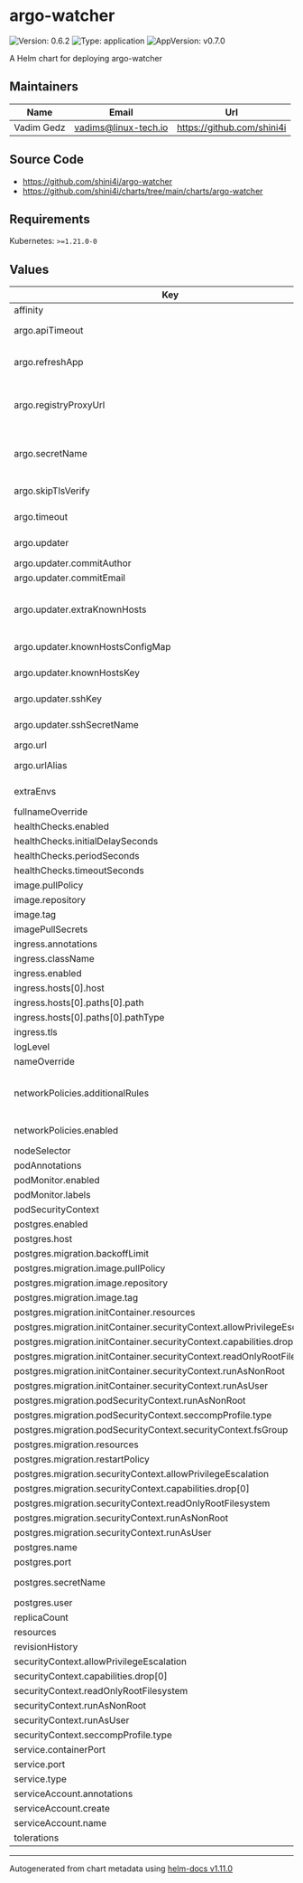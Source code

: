 # argo-watcher

![Version: 0.6.2](https://img.shields.io/badge/Version-0.6.2-informational?style=flat-square) ![Type: application](https://img.shields.io/badge/Type-application-informational?style=flat-square) ![AppVersion: v0.7.0](https://img.shields.io/badge/AppVersion-v0.7.0-informational?style=flat-square)

A Helm chart for deploying argo-watcher

## Maintainers

| Name | Email | Url |
| ---- | ------ | --- |
| Vadim Gedz | <vadims@linux-tech.io> | <https://github.com/shini4i> |

## Source Code

* <https://github.com/shini4i/argo-watcher>
* <https://github.com/shini4i/charts/tree/main/charts/argo-watcher>

## Requirements

Kubernetes: `>=1.21.0-0`

## Values

| Key | Type | Default | Description |
|-----|------|---------|-------------|
| affinity | object | `{}` |  |
| argo.apiTimeout | int | `60` | How long to wait for argocd api to respond |
| argo.refreshApp | bool | `true` | If argo-watcher should refresh app during check to make ArgoCD detect changes faster |
| argo.registryProxyUrl | string | `""` | argo-watcher will assume that image can be mutated and will use this value while checking app status |
| argo.secretName | string | `""` | Pre-created secret with ARGO_TOKEN variable and optional ARGO_WATCHER_DEPLOY_TOKEN |
| argo.skipTlsVerify | bool | `false` | If ssl verification should be skipped |
| argo.timeout | int | `300` | How long to wait for deployment to be finished |
| argo.updater | object | `{"commitAuthor":"argo-watcher","commitEmail":"argo-watcher@example.com","extraKnownHosts":[],"knownHostsConfigMap":"","knownHostsKey":"ssh_known_hosts","sshKey":"sshPrivateKey","sshSecretName":""}` | Configuration for argo image updater logic replacement |
| argo.updater.commitAuthor | string | `"argo-watcher"` | User to use for git operations |
| argo.updater.commitEmail | string | `"argo-watcher@example.com"` | Email to use for git operations |
| argo.updater.extraKnownHosts | list | `[]` | Extra known hosts to add to ssh config, will be skipped if knownHostsConfigMap is set (optional) |
| argo.updater.knownHostsConfigMap | string | `""` | Known hosts configmap override (optional) |
| argo.updater.knownHostsKey | string | `"ssh_known_hosts"` | Known hosts configmap key (optional) |
| argo.updater.sshKey | string | `"sshPrivateKey"` | Key to mount from sshSecretName |
| argo.updater.sshSecretName | string | `""` | Pre-created secret with ssh key (optional) |
| argo.url | string | `"https://argocd.example.com"` |  |
| argo.urlAlias | string | `""` | An alias that will be used to generate url for ArgoCD app |
| extraEnvs | list | `[]` | Additional environment variables to add to the container |
| fullnameOverride | string | `""` |  |
| healthChecks.enabled | bool | `true` |  |
| healthChecks.initialDelaySeconds | int | `5` |  |
| healthChecks.periodSeconds | int | `30` |  |
| healthChecks.timeoutSeconds | int | `5` |  |
| image.pullPolicy | string | `"IfNotPresent"` |  |
| image.repository | string | `"ghcr.io/shini4i/argo-watcher"` |  |
| image.tag | string | `""` |  |
| imagePullSecrets | list | `[]` |  |
| ingress.annotations | object | `{}` |  |
| ingress.className | string | `""` |  |
| ingress.enabled | bool | `false` |  |
| ingress.hosts[0].host | string | `"chart-example.local"` |  |
| ingress.hosts[0].paths[0].path | string | `"/"` |  |
| ingress.hosts[0].paths[0].pathType | string | `"ImplementationSpecific"` |  |
| ingress.tls | list | `[]` |  |
| logLevel | string | `"info"` |  |
| nameOverride | string | `""` |  |
| networkPolicies.additionalRules | list | `[]` | additional ingress rules to add to the network policy (access will be granted to .Values.service.containerPort) |
| networkPolicies.enabled | bool | `false` | If network policies should be created |
| nodeSelector | object | `{}` |  |
| podAnnotations | object | `{}` |  |
| podMonitor.enabled | bool | `false` |  |
| podMonitor.labels | object | `{}` |  |
| podSecurityContext | object | `{}` |  |
| postgres.enabled | bool | `false` | Sets STATE_TYPE to postgres |
| postgres.host | string | `""` |  |
| postgres.migration.backoffLimit | int | `5` |  |
| postgres.migration.image.pullPolicy | string | `"IfNotPresent"` |  |
| postgres.migration.image.repository | string | `"migrate/migrate"` |  |
| postgres.migration.image.tag | string | `"v4.17.0"` |  |
| postgres.migration.initContainer.resources | object | `{}` |  |
| postgres.migration.initContainer.securityContext.allowPrivilegeEscalation | bool | `false` |  |
| postgres.migration.initContainer.securityContext.capabilities.drop[0] | string | `"ALL"` |  |
| postgres.migration.initContainer.securityContext.readOnlyRootFilesystem | bool | `true` |  |
| postgres.migration.initContainer.securityContext.runAsNonRoot | bool | `true` |  |
| postgres.migration.initContainer.securityContext.runAsUser | int | `1000` |  |
| postgres.migration.podSecurityContext.runAsNonRoot | bool | `true` |  |
| postgres.migration.podSecurityContext.seccompProfile.type | string | `"RuntimeDefault"` |  |
| postgres.migration.podSecurityContext.securityContext.fsGroup | int | `1000` |  |
| postgres.migration.resources | object | `{}` |  |
| postgres.migration.restartPolicy | string | `"OnFailure"` |  |
| postgres.migration.securityContext.allowPrivilegeEscalation | bool | `false` |  |
| postgres.migration.securityContext.capabilities.drop[0] | string | `"ALL"` |  |
| postgres.migration.securityContext.readOnlyRootFilesystem | bool | `true` |  |
| postgres.migration.securityContext.runAsNonRoot | bool | `true` |  |
| postgres.migration.securityContext.runAsUser | int | `1000` |  |
| postgres.name | string | `""` |  |
| postgres.port | int | `5432` |  |
| postgres.secretName | string | `""` | Pre-created secret with DB_PASSWORD variable |
| postgres.user | string | `""` |  |
| replicaCount | int | `1` |  |
| resources | object | `{}` |  |
| revisionHistory | int | `1` |  |
| securityContext.allowPrivilegeEscalation | bool | `false` |  |
| securityContext.capabilities.drop[0] | string | `"ALL"` |  |
| securityContext.readOnlyRootFilesystem | bool | `true` |  |
| securityContext.runAsNonRoot | bool | `true` |  |
| securityContext.runAsUser | int | `1000` |  |
| securityContext.seccompProfile.type | string | `"RuntimeDefault"` |  |
| service.containerPort | int | `8080` |  |
| service.port | int | `80` |  |
| service.type | string | `"ClusterIP"` |  |
| serviceAccount.annotations | object | `{}` |  |
| serviceAccount.create | bool | `true` |  |
| serviceAccount.name | string | `""` |  |
| tolerations | list | `[]` |  |

----------------------------------------------
Autogenerated from chart metadata using [helm-docs v1.11.0](https://github.com/norwoodj/helm-docs/releases/v1.11.0)
